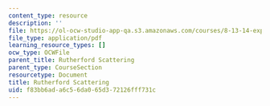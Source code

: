 ```yaml
---
content_type: resource
description: ''
file: https://ol-ocw-studio-app-qa.s3.amazonaws.com/courses/8-13-14-experimental-physics-i-ii-junior-lab-fall-2016-spring-2017/f83bb6ada6c56da065d372126fff731c_MIT8_13-14F16-S17exp15.pdf
file_type: application/pdf
learning_resource_types: []
ocw_type: OCWFile
parent_title: Rutherford Scattering
parent_type: CourseSection
resourcetype: Document
title: Rutherford Scattering
uid: f83bb6ad-a6c5-6da0-65d3-72126fff731c
---
```

